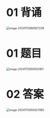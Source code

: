 # 01 背诵

<img src="https://cvp.oss-cn-shanghai.aliyuncs.com/202411130609319.png" alt="image-20241113060927239" style="zoom:50%;" />



# 01 题目

<img src="https://cvp.oss-cn-shanghai.aliyuncs.com/202411130935940.png" alt="image-20241113093502901" style="zoom:50%;" />



# 02 答案

<img src="https://cvp.oss-cn-shanghai.aliyuncs.com/202411130934130.png" alt="image-20241113093427060" style="zoom:50%;" />
